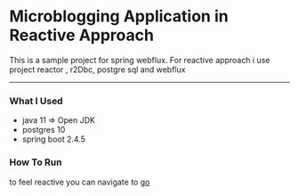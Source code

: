 # Microblogging Application in Reactive Approach

This is a sample project for spring webflux. For reactive approach i use project reactor , r2Dbc, postgre sql and webflux

---
### What I Used 
* java 11 => Open JDK
* postgres 10
* spring boot 2.4.5

### How To Run 
to feel reactive you can navigate to [go](https://microblog-reactive.herokuapp.com)
